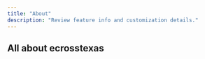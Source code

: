 ```yaml
---
title: "About"
description: "Review feature info and customization details."
---
```


## All about ecrosstexas
